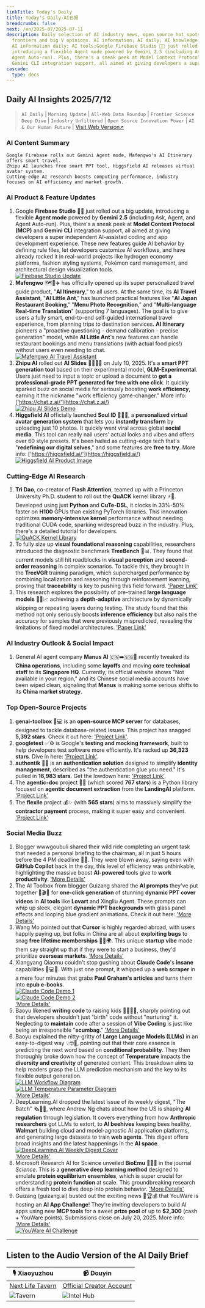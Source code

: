 ```yaml
---
linkTitle: Today's Daily
title: Today's Daily-AI日报
breadcrumbs: false
next: /en/2025-07/2025-07-11
description: Daily selection of AI industry news, open source hot spots, academic
  frontiers and big V opinions. AI information; AI daily; AI knowledge base; AI tutorials;
  AI information daily; AI tools;Google Firebase Studio 🚀✨ just rolled out a big update,
  introducing a flexible Agent mode powered by Gemini 2.5 (including Ask, Agent, and
  Agent Auto-run). Plus, there's a sneak peek at Model Context Protocol (MCP) and
  Gemini CLI integration support, all aimed at giving developers a super indepen...
cascade:
  type: docs
---
```

## Daily AI Insights 2025/7/12

> `AI Daily` | `Morning Update` | `All-Web Data Roundup` | `Frontier Science Deep Dive` | `Industry Unfiltered` | `Open Source Innovation Power` | `AI & Our Human Future` | [Visit Web Version↗️](https://ai.hubtoday.app/)

### **AI Content Summary**

```
Google Firebase rolls out Gemini Agent mode, Mafengwo's AI Itinerary offers smart travel.
Zhipu AI launches free smart PPT tool, Higgsfield AI releases virtual avatar system.
Cutting-edge AI research boosts computing performance, industry focuses on AI efficiency and market growth.
```

### AI Product & Feature Updates
1.  Google **Firebase Studio** 🚀✨ just rolled out a big update, introducing a flexible **Agent mode** powered by **Gemini 2.5** (including Ask, Agent, and Agent Auto-run). Plus, there's a sneak peek at **Model Context Protocol (MCP)** and **Gemini CLI** integration support, all aimed at giving developers a super independent AI-assisted coding and app development experience. These new features guide AI behavior by defining rule files, let developers customize AI workflows, and have already rocked it in real-world projects like hydrogen economy platforms, fashion styling systems, Pokémon card management, and architectural design visualization tools.
    <br/> [![Firebase Studio Update](https://cdn.jsdmirror.com/gh/justlovemaki/imagehub@main/assets/2025/07/news_01jzx27tcaegcsbyh2ctwztcgx.jpeg)](https://cdn.jsdmirror.com/gh/justlovemaki/imagehub@main/assets/2025/07/news_01jzx27tcaegcsbyh2ctwztcgx.jpeg) <br/>
2.  **Mafengwo** 🗺️🤖✈️ has officially opened up its super personalized travel guide product, "**AI Itinerary**," to all users. At the same time, its **AI Travel Assistant**, "**AI Little Ant**," has launched practical features like "**AI Japan Restaurant Booking**," "**Menu Photo Recognition**," and "**Multi-language Real-time Translation**" (supporting 7 languages). The goal is to give users a fully smart, end-to-end self-guided international travel experience, from planning trips to destination services. **AI Itinerary** pioneers a "proactive questioning - demand calibration - precise generation" model, while **AI Little Ant**'s new features can handle restaurant bookings and menu translations (with actual food pics!) without users even needing to chat.
    <br/> [![Mafengwo AI Travel Assistant](https://cdn.jsdmirror.com/gh/justlovemaki/imagehub@main/assets/2025/07/news_01jzx27w68fc69zk5emktx20pv.jpeg)](https://cdn.jsdmirror.com/gh/justlovemaki/imagehub@main/assets/2025/07/news_01jzx27w68fc69zk5emktx20pv.jpeg) <br/>
3.  **Zhipu AI** rolled out **AI Slides** 👩‍💻✨🎉 on July 10, 2025. It's a **smart PPT generation tool** based on their experimental model, **GLM-Experimental**. Users just need to input a topic or upload a document to **get a professional-grade PPT generated for free with one click**. It quickly sparked buzz on social media for seriously boosting **work efficiency**, earning it the nickname "work efficiency game-changer." More info: ['https://chat.z.ai/'](https://chat.z.ai/)
    <br/> [![Zhipu AI Slides Demo](https://cdn.jsdmirror.com/gh/justlovemaki/imagehub@main/assets/2025/07/news_01jzx27y32e50szhk6stxzrmkh.jpeg)](https://cdn.jsdmirror.com/gh/justlovemaki/imagehub@main/assets/2025/07/news_01jzx27y32e50szhk6stxzrmkh.jpeg) <br/>
4.  **Higgsfield AI** officially launched **Soul ID** 📸✨🤩, a **personalized virtual avatar generation system** that lets you **instantly transform** by uploading just 10 photos. It quickly went viral across global **social media**. This tool can really nail users' actual looks and vibes and offers over 60 style presets. It's been hailed as cutting-edge tech that's "**redefining our digital selves**," and some features are **free to try**. More info: ['https://higgsfield.ai/'](https://higgsfield.ai/)
    <br/> [![Higgsfield AI Product Image](https://cdn.jsdmirror.com/gh/justlovemaki/imagehub@main/assets/2025/07/news_01jzx280jyf9wb91w0gn21rqbm.jpeg)](https://cdn.jsdmirror.com/gh/justlovemaki/imagehub@main/assets/2025/07/news_01jzx280jyf9wb91w0gn21rqbm.jpeg) <br/>

### Cutting-Edge AI Research
1.  **Tri Dao**, co-creator of **Flash Attention**, teamed up with a Princeton University Ph.D. student to roll out the **QuACK** kernel library ⚡️🚀. Developed using just **Python** and **CuTe-DSL**, it clocks in 33%-50% faster on **H100** GPUs than existing PyTorch libraries. This innovation optimizes **memory-intensive kernel** performance without needing traditional CUDA code, sparking widespread buzz in the industry. Plus, there's a detailed tutorial for developers.
    <br/> [![QuACK Kernel Library](https://cdn.jsdmirror.com/gh/justlovemaki/imagehub@main/assets/2025/07/news_01jzx282tdej6rdyg0yv9e1bfz.jpeg)](https://cdn.jsdmirror.com/gh/justlovemaki/imagehub@main/assets/2025/07/news_01jzx282tdej6rdyg0yv9e1bfz.jpeg) <br/>
2.  To fully size up **visual foundational reasoning** capabilities, researchers introduced the diagnostic benchmark **TreeBench** 🧠📊. They found that current models still hit roadblocks in **visual perception** and **second-order reasoning** in complex scenarios. To tackle this, they brought in the **TreeVGR** training paradigm, which supercharged performance by combining localization and reasoning through reinforcement learning, proving that **traceability** is key to pushing this field forward. ['Paper Link'](https://arxiv.org/abs/2507.07999)
3.  This research explores the possibility of pre-trained **large language models** 🔬🧠📈 achieving a **depth-adaptive** architecture by dynamically skipping or repeating layers during testing. The study found that this method not only seriously boosts **inference efficiency** but also nails the accuracy for samples that were previously mispredicted, revealing the limitations of fixed model architectures. ['Paper Link'](https://arxiv.org/abs/2507.07996)

### AI Industry Outlook & Social Impact
1.  General AI agent company **Manus AI** 🇨🇳➡️🇸🇬🤔 recently tweaked its **China operations**, including some **layoffs** and moving **core technical staff** to its **Singapore HQ**. Currently, its official website shows "Not available in your region," and its Chinese social media accounts have been wiped clean, signaling that **Manus** is making some serious shifts to its **China market strategy**.

### Top Open-Source Projects
1.  **genai-toolbox** 🌟💻 is an **open-source MCP server** for databases, designed to tackle database-related issues. This project has snagged **5,392 stars**. Check it out here: ['Project Link'](https://github.com/googleapis/genai-toolbox).
2.  **googletest** ✅⚙️ is Google's **testing and mocking framework**, built to help developers test software more efficiently. It's racked up **36,323 stars**. Dive in here: ['Project Link'](https://github.com/google/googletest).
3.  **authentik** 🔐🔗 is an **authentication solution** designed to simplify **identity management**, described as "the authentication glue you need." It's pulled in **16,983 stars**. Get the lowdown here: ['Project Link'](https://github.com/goauthentik/authentik).
4.  The **agentic-doc** project 📄🤖 (which scored **767 stars**) is a Python library focused on **agentic document extraction** from the **LandingAI** platform. ['Project Link'](https://github.com/landing-ai/agentic-doc)
5.  The **flexile** project 💰✨ (with **565 stars**) aims to massively simplify the **contractor payment** process, making it super easy and convenient. ['Project Link'](https://github.com/antiwork/flexile)

### Social Media Buzz
1.  Blogger wwwgoubuli shared their wild ride completing an urgent task that needed a personal briefing to the chairman, all in just 5 hours before the 4 PM deadline 🤯🚀. They were blown away, saying even with **GitHub Copilot** back in the day, this level of efficiency was unthinkable, highlighting the massive boost **AI-powered** tools give to **work productivity**. ['More Details'](https://x.com/wwwgoubuli/status/1943616215542325613)
2.  The AI Toolbox from blogger Guizang shared the **AI prompts** they've put together 🎨🎬✨ for **one-click generation** of stunning **dynamic PPT cover videos** in **AI tools** like **Lovart** and Xingliu Agent. These prompts can whip up sleek, elegant **dynamic PPT backgrounds** with glass panel effects and looping blue gradient animations. Check it out here: ['More Details'](https://weibo.com/6182606334/PACAsCWwf)
3.  Wang Mo pointed out that **Cursor** is highly regarded abroad, with users happily paying up, but folks in China are all about **exploiting bugs** to snag **free lifetime memberships** 🤔💸🌍. This unique **startup vibe** made them say straight up that if they were to start a business, they'd prioritize **overseas markets**. ['More Details'](https://m.okjike.com/originalPosts/6870d859a9ac225444152438)
4.  Xiangyang Qiaomu couldn't stop gushing about **Claude Code**'s **insane** capabilities 🤩💻🔥. With just one prompt, it whipped up a **web scraper** in a mere four minutes that grabs **Paul Graham's articles** and turns them into **epub e-books**.
    <br/> [![Claude Code Demo 1](https://cdn.jsdmirror.com/gh/justlovemaki/imagehub@main/assets/2025/07/news_01jzx285hze16aktejtgqgey7a.jpeg)](https://cdn.jsdmirror.com/gh/justlovemaki/imagehub@main/assets/2025/07/news_01jzx285hze16aktejtgqgey7a.jpeg) <br/> [![Claude Code Demo 2](https://cdn.jsdmirror.com/gh/justlovemaki/imagehub@main/assets/2025/07/news_01jzx289b7eecs6dyjxdcbm9y6.jpeg)](https://cdn.jsdmirror.com/gh/justlovemaki/imagehub@main/assets/2025/07/news_01jzx289b7eecs6dyjxdcbm9y6.jpeg) <br/> ['More Details'](https://x.com/vista8/status/1943547771568689502)
5.  Baoyu likened **writing code** to raising kids 👨‍💻👶💔, sharply pointing out that developers shouldn't just "birth" code without "nurturing" it. Neglecting to **maintain** code after a session of **Vibe Coding** is just like being an irresponsible "**scumbag**." ['More Details'](https://x.com/dotey/status/1943545932487725269)
6.  Baoyu explained the nitty-gritty of **Large Language Models (LLMs)** in an easy-to-digest way 💡🤓📖, pointing out that their core essence is predicting the next word based on **conditional probability**. They then thoroughly broke down how the concept of **Temperature** impacts the **diversity and creativity** of generated content. This breakdown aims to help readers grasp the LLM prediction mechanism and the key to its flexible output generation.
    <br/> [![LLM Workflow Diagram](https://cdn.jsdmirror.com/gh/justlovemaki/imagehub@main/assets/2025/07/news_01jzx28c97ffyva80r5hqya4c6.jpeg)](https://cdn.jsdmirror.com/gh/justlovemaki/imagehub@main/assets/2025/07/news_01jzx28c97ffyva80r5hqya4c6.jpeg) <br/> [![LLM Temperature Parameter Diagram](https://cdn.jsdmirror.com/gh/justlovemaki/imagehub@main/assets/2025/07/news_01jzx28evnepebfc0fdfs24fja.jpeg)](https://cdn.jsdmirror.com/gh/justlovemaki/imagehub@main/assets/2025/07/news_01jzx28evnepebfc0fdfs24fja.jpeg) <br/> ['More Details'](https://baoyu.io/translations/how-llms-work-explained-clearly)
7.  DeepLearning.AI dropped the latest issue of its weekly digest, "The Batch" 🗞️🤖🐝, where Andrew Ng chats about how the US is shaping **AI regulation** through legislation. It covers everything from how **Anthropic researchers** got LLMs to extort, to **AI beehives** keeping bees healthy, **Walmart** building cloud and model-agnostic AI application platforms, and generating large datasets to train **web agents**. This digest offers broad insights and the latest happenings in the **AI space**.
    <br/> [![DeepLearning.AI Weekly Digest Cover](https://cdn.jsdmirror.com/gh/justlovemaki/imagehub@main/assets/2025/07/news_01jzx28hq8ec08zby891gevtvx.jpeg)](https://cdn.jsdmirror.com/gh/justlovemaki/imagehub@main/assets/2025/07/news_01jzx28hq8ec08zby891gevtvx.jpeg) <br/> ['More Details'](https://hubs.la/Q03wLbTb0)
8.  Microsoft Research AI for Science unveiled **BioEmu** 🔬🧬✨ in the journal *Science*. This is a **generative deep learning method** designed to emulate **protein equilibrium ensembles**, which is super crucial for understanding **protein function** at scale. This groundbreaking research offers a fresh tool to dive deep into protein behavior. ['More Details'](https://msft.it/6010S7T8n)
9.  Guizang (guizang.ai) busted out the exciting news 🥳🏆💰 that YouWare is hosting an **AI App Challenge**! They're inviting developers to build AI apps using new **MCP tools** for a sweet **prize pool** of up to **$2,300** (cash + YouWare points). Submissions close on July 20, 2025. More info: ['More Details'](https://x.com/op7418/status/1943359656061210703)
    <br/> [![YouWare AI Challenge](https://cdn.jsdmirror.com/gh/justlovemaki/imagehub@main/assets/2025/07/news_01jzx28p97fyb9hy61knst36jh.jpeg)](https://cdn.jsdmirror.com/gh/justlovemaki/imagehub@main/assets/2025/07/news_01jzx28p97fyb9hy61knst36jh.jpeg) <br/>

---

## **Listen to the Audio Version of the AI Daily Brief**

| 🎙️ **Xiaoyuzhou** | 📹 **Douyin** |
| --- | --- |
| [Next Life Tavern](https://www.xiaoyuzhoufm.com/podcast/683c62b7c1ca9cf575a5030e) | [Official Creator Account](https://www.douyin.com/user/MS4wLjABAAAAwpwqPQlu38sO38VyWgw9ZjDEnN4bMR5j8x111UxpseHR9DpB6-CveI5KRXOWuFwG)|
| ![Tavern](https://cdn.jsdmirror.com/gh/justlovemaki/imagehub@main/logo/f959f7984e9163fc50d3941d79a7f262.md.png) | ![Intel Hub](https://cdn.jsdmirror.com/gh/justlovemaki/imagehub@main/logo/7fc30805eeb831e1e2baa3a240683ca3.md.png) |